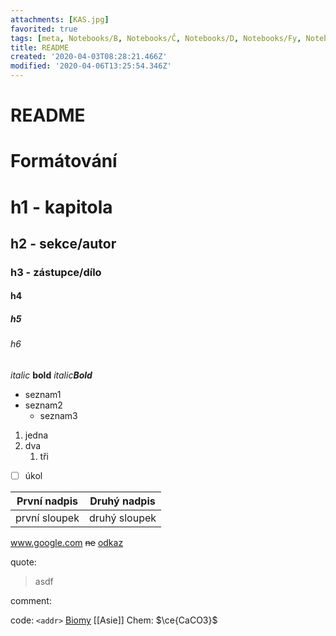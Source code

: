 ```yaml
---
attachments: [KAS.jpg]
favorited: true
tags: [meta, Notebooks/B, Notebooks/Č, Notebooks/D, Notebooks/Fy, Notebooks/Hv, Notebooks/Sv, Notebooks/Z]
title: README
created: '2020-04-03T08:28:21.466Z'
modified: '2020-04-06T13:25:54.346Z'
---
```


# README
# Formátování
# h1 - kapitola
## h2 - sekce/autor
### h3 - zástupce/dílo
#### h4
##### h5
###### h6 

_italic_
__bold__
_italic**Bold**_

* seznam1
* seznam2
  * seznam3

1. jedna
1. dva
    1. tři

- [ ] úkol

První nadpis | Druhý nadpis
----- | -----
první sloupek | druhý sloupek

www.google.com
~~ne~~
[odkaz](net.rblazek.cz)

quote:
>asdf

comment:
<addr>

code:
`<addr>`
[](@attachment/KAS.jpg)
[Biomy](@note/Asie.md#Povrch)
[[Asie]]
Chem:
$\ce{CaCO3}$
